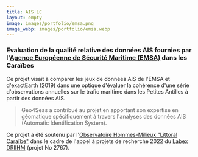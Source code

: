 ```yaml
---
title: AIS LC
layout: empty
image: images/portfolio/emsa.png
image_webp: images/portfolio/emsa.webp
---
```


### Evaluation de la qualité relative des données AIS fournies par l'[Agence Européenne de Sécurité Maritime (EMSA)](https://www.emsa.europa.eu/) dans les Caraïbes

Ce projet visait à comparer les jeux de données AIS de l'EMSA et d'exactEarth (2019) dans une optique d'évaluer la cohérence d'une série d'observations annuelles sur le trafic maritime dans les Petites Antilles à partir des données AIS.

> Geo4Seas a contribué au projet en apportant son expertise en géomatique spécifiquement à travers l'analyses des données AIS (Automatic Identification System).

Ce projet a été soutenu par l'[Observatoire Hommes-Milieux "Littoral Caraïbe"](https://ohm-littoral-caraibe.in2p3.fr/) dans le cadre de l'appel à projets de recherche 2022 du [Labex DRIIHM](https://www.driihm.fr/) (projet No 2767).